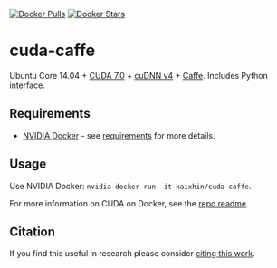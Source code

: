 [![Docker Pulls](https://img.shields.io/docker/pulls/kaixhin/cuda-caffe.svg)](https://hub.docker.com/r/kaixhin/cuda-caffe/)
[![Docker Stars](https://img.shields.io/docker/stars/kaixhin/cuda-caffe.svg)](https://hub.docker.com/r/kaixhin/cuda-caffe/)

cuda-caffe
==========
Ubuntu Core 14.04 + [CUDA 7.0](http://www.nvidia.com/object/cuda_home_new.html) + [cuDNN v4](https://developer.nvidia.com/cuDNN) + [Caffe](http://caffe.berkeleyvision.org/). Includes Python interface.

Requirements
------------

- [NVIDIA Docker](https://github.com/NVIDIA/nvidia-docker) - see [requirements](https://github.com/NVIDIA/nvidia-docker/wiki/CUDA#requirements) for more details.

Usage
-----
Use NVIDIA Docker: ``nvidia-docker run -it kaixhin/cuda-caffe``.

For more information on CUDA on Docker, see the [repo readme](https://github.com/Kaixhin/dockerfiles#cuda).

Citation
--------
If you find this useful in research please consider [citing this work](https://github.com/Kaixhin/dockerfiles/blob/master/CITATION.md).
